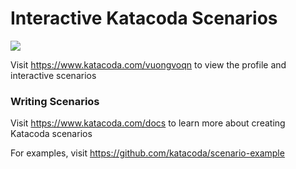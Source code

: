 # Interactive Katacoda Scenarios

[![](http://shields.katacoda.com/katacoda/vuongvoqn/count.svg)](https://www.katacoda.com/vuongvoqn "Get your profile on Katacoda.com")

Visit https://www.katacoda.com/vuongvoqn to view the profile and interactive scenarios

### Writing Scenarios
Visit https://www.katacoda.com/docs to learn more about creating Katacoda scenarios

For examples, visit https://github.com/katacoda/scenario-example
